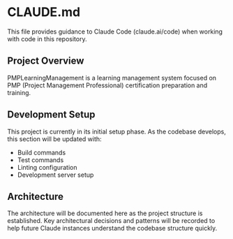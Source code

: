 # CLAUDE.md

This file provides guidance to Claude Code (claude.ai/code) when working with code in this repository.

## Project Overview

PMPLearningManagement is a learning management system focused on PMP (Project Management Professional) certification preparation and training.

## Development Setup

This project is currently in its initial setup phase. As the codebase develops, this section will be updated with:
- Build commands
- Test commands
- Linting configuration
- Development server setup

## Architecture

The architecture will be documented here as the project structure is established. Key architectural decisions and patterns will be recorded to help future Claude instances understand the codebase structure quickly.